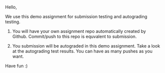 Hello,

We use this demo assignment for submission testing and autograding testing.

1. You will have your own assignment repo automatically created by Github. Commit/push to this repo is equvalent to submission.

2. You submission will be autograded in this demo assignment. Take a look at the autograding test results. You can have as many pushes as you want.

Have fun :)
